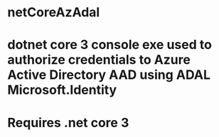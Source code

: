 # netCoreAzAdal

# dotnet core 3 console exe used to authorize credentials to Azure Active Directory AAD using ADAL Microsoft.Identity

# Requires .net core 3